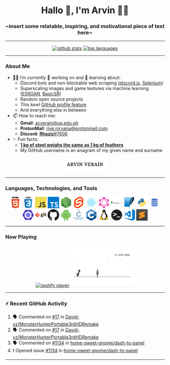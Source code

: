<h1 align="center">Hallo 👋, I'm Arvin 👨‍💻</h1>
<h3 align="center">~insert some relatable, inspiring, and motivational piece of text here~</h3>

---

<p align="center">
  <a href="https://github.com/rivenirvana/github-readme-stats"><img src="https://github-readme-stats.rivenirvana.vercel.app/api?username=rivenirvana&count_private=true&show_icons=true&hide_border=true&theme=tokyonight" width=460" height="180" alt="github stats" /></a>
  <a href="https://github.com/rivenirvana/github-readme-stats"><img src="https://github-readme-stats.rivenirvana.vercel.app/api/top-langs?username=rivenirvana&layout=compact&hide_border=true&theme=tokyonight" width="370" height="180" alt="top languages" /></a>
</p>

---

### About Me

- 👨‍💻 I’m currently 🔭 working on and 🌱 learning about:
  - Discord bots and non-blockable web scraping ([discord.js](https://discord.js.org/), [Selenium](https://www.selenium.dev/))
  - Superscaling images and game textures via machine learning ([ESRGAN](https://github.com/xinntao/ESRGAN), [BasicSR](https://github.com/xinntao/BasicSR))
  - Random open source projects
  - This _kewl_ [GitHub profile feature](https://docs.github.com/en/github/setting-up-and-managing-your-github-profile/managing-your-profile-readme)
  - And everything else in between
- 📫 How to reach me:
  - **Gmail**: [acverain@up.edu.ph](mailto:acverain@up.edu.ph)
  - **ProtonMail**: [rive.nirvana@protonmail.com](mailto:rive.nirvana@protonmail.com)
  - **Discord**: [**Rhaziz**#7606](https://discordapp.com/users/524919078473826324)
- ✨ Fun facts:
  - [**1 kg of steel weighs the same as 1 kg of feathers**](https://www.youtube.com/watch?v=uH0hikcwjIA)
  - My GitHub username is an anagram of my given name and surname

<p align="center">
  <a href"#" title="rivenirvana"></a><img src="https://github.com/rivenirvana/rivenirvana/raw/master/img/anagram.gif" alt="anagram.gif" width="140" /></a>
</p>

---

### Languages, Technologies, and Tools

<p align="center">
  <img src="https://raw.githubusercontent.com/github/explore/80688e429a7d4ef2fca1e82350fe8e3517d3494d/topics/html/html.png" alt="html logo" width="36" height="36" />
  <img src="https://raw.githubusercontent.com/github/explore/80688e429a7d4ef2fca1e82350fe8e3517d3494d/topics/css/css.png" alt="css logo" width="36" height="36" />
  <img src="https://raw.githubusercontent.com/github/explore/80688e429a7d4ef2fca1e82350fe8e3517d3494d/topics/javascript/javascript.png" alt="javascript logo" width="36" height="36" />
  <img src="https://raw.githubusercontent.com/github/explore/80688e429a7d4ef2fca1e82350fe8e3517d3494d/topics/typescript/typescript.png" alt="typescript logo" width="36" height="36"  />
  <img src="https://raw.githubusercontent.com/github/explore/80688e429a7d4ef2fca1e82350fe8e3517d3494d/topics/nodejs/nodejs.png" alt="nodejs logo" width="36" height="36" />
  <img src="https://raw.githubusercontent.com/github/explore/42198dc9113595ddd22cc12771bb719c8cf08b67/topics/svelte/svelte.png" alt="svelte logo" width="36" height="36"  />
  <img src="https://raw.githubusercontent.com/github/explore/80688e429a7d4ef2fca1e82350fe8e3517d3494d/topics/react/react.png" alt="react logo" width="36" height="36"  />
  <img src="https://raw.githubusercontent.com/github/explore/5c058a388828bb5fde0bcafd4bc867b5bb3f26f3/topics/graphql/graphql.png" alt="graphql logo" width="36" height="36" />
  <img src="https://raw.githubusercontent.com/github/explore/80688e429a7d4ef2fca1e82350fe8e3517d3494d/topics/mongodb/mongodb.png" alt="mongodb logo" width="36" height="36" />
  <img src="https://raw.githubusercontent.com/github/explore/2d218e3aa252dc90eef269b34eeec1fbd15dc07e/topics/sqlite/sqlite.png" alt="sqlite logo" width="36" height="36" />
  <img src="https://raw.githubusercontent.com/github/explore/80688e429a7d4ef2fca1e82350fe8e3517d3494d/topics/python/python.png" alt="python logo" width="36" height="36" />
  <img src="https://raw.githubusercontent.com/github/explore/80688e429a7d4ef2fca1e82350fe8e3517d3494d/topics/sql/sql.png" alt="sql logo" width="36" height="36" />
  <img src="https://raw.githubusercontent.com/github/explore/80688e429a7d4ef2fca1e82350fe8e3517d3494d/topics/eslint/eslint.png"  alt="eslint logo" width="36" height="36"  />
  <img src="https://raw.githubusercontent.com/github/explore/80688e429a7d4ef2fca1e82350fe8e3517d3494d/topics/git/git.png" alt="git logo" width="36" height="36" />
  <img src="https://raw.githubusercontent.com/github/explore/78df643247d429f6cc873026c0622819ad797942/topics/github/github.png" alt="github logo" width="36" height="36" />
  <img src="https://raw.githubusercontent.com/github/explore/80688e429a7d4ef2fca1e82350fe8e3517d3494d/topics/android/android.png" alt="android logo" width="36" height="36"  />
  <img src="https://raw.githubusercontent.com/github/explore/80688e429a7d4ef2fca1e82350fe8e3517d3494d/topics/c/c.png" alt="c logo" width="36" height="36" />
  <img src="https://raw.githubusercontent.com/github/explore/80688e429a7d4ef2fca1e82350fe8e3517d3494d/topics/cpp/cpp.png" alt="cpp logo" width="36" height="36"  />
  <img src="https://raw.githubusercontent.com/github/explore/80688e429a7d4ef2fca1e82350fe8e3517d3494d/topics/linux/linux.png" alt="linux logo" width="36" height="36" />
  <img src="https://raw.githubusercontent.com/github/explore/d92924b1d925bb134e308bd29c9de6c302ed3beb/topics/terminal/terminal.png" alt="terminal logo" width="36" height="36" />
  <img src="https://raw.githubusercontent.com/github/explore/80688e429a7d4ef2fca1e82350fe8e3517d3494d/topics/visual-studio-code/visual-studio-code.png" alt="visual-studio-code logo" width="36" height="36" />
  <img src="https://raw.githubusercontent.com/github/explore/80688e429a7d4ef2fca1e82350fe8e3517d3494d/topics/sublime-text/sublime-text.png" alt="sublime-text logo" width="36" height="36" />
</p>

---

### Now Playing

<p align="center">
  <a href="https://open.spotify.com/user/rhaziz" title="My Spotify Profile"><img src="https://novatorem.rivenirvana.vercel.app/api/spotify" alt="spotify player" width="54%" /></a>
  <a href="https://dinoswords.gg/" title="Click Me ;)"><img src="https://github.com/rivenirvana/rivenirvana/raw/master/img/dino.gif" alt="dino.gif" width="40%" height="132" /></a>
</p>

---

### ⚡ Recent GitHub Activity

<!--START_SECTION:activity-->
1. 🗣 Commented on [#17](https://github.com//David-vz/MonsterHunterPortable3rdHDRemake/issues/17) in [David-vz/MonsterHunterPortable3rdHDRemake](https://github.com//David-vz/MonsterHunterPortable3rdHDRemake)
2. 🗣 Commented on [#17](https://github.com//David-vz/MonsterHunterPortable3rdHDRemake/issues/17) in [David-vz/MonsterHunterPortable3rdHDRemake](https://github.com//David-vz/MonsterHunterPortable3rdHDRemake)
3. 🗣 Commented on [#1134](https://github.com//home-sweet-gnome/dash-to-panel/issues/1134) in [home-sweet-gnome/dash-to-panel](https://github.com//home-sweet-gnome/dash-to-panel)
4. ❗️ Opened issue [#1134](https://github.com//home-sweet-gnome/dash-to-panel/issues/1134) in [home-sweet-gnome/dash-to-panel](https://github.com//home-sweet-gnome/dash-to-panel)
<!--END_SECTION:activity-->

---

<!--
**rivenirvana/rivenirvana** is a ✨ _special_ ✨ repository because its `README.md` (this file) appears on your GitHub profile.

Here are some ideas to get you started:

- 🔭 I’m currently working on ...
- 🌱 I’m currently learning ...
- 👯 I’m looking to collaborate on ...
- 🤔 I’m looking for help with ...
- 💬 Ask me about ...
- 📫 How to reach me: ...
- 😄 Pronouns: ...
- ⚡ Fun fact: ...
-->
